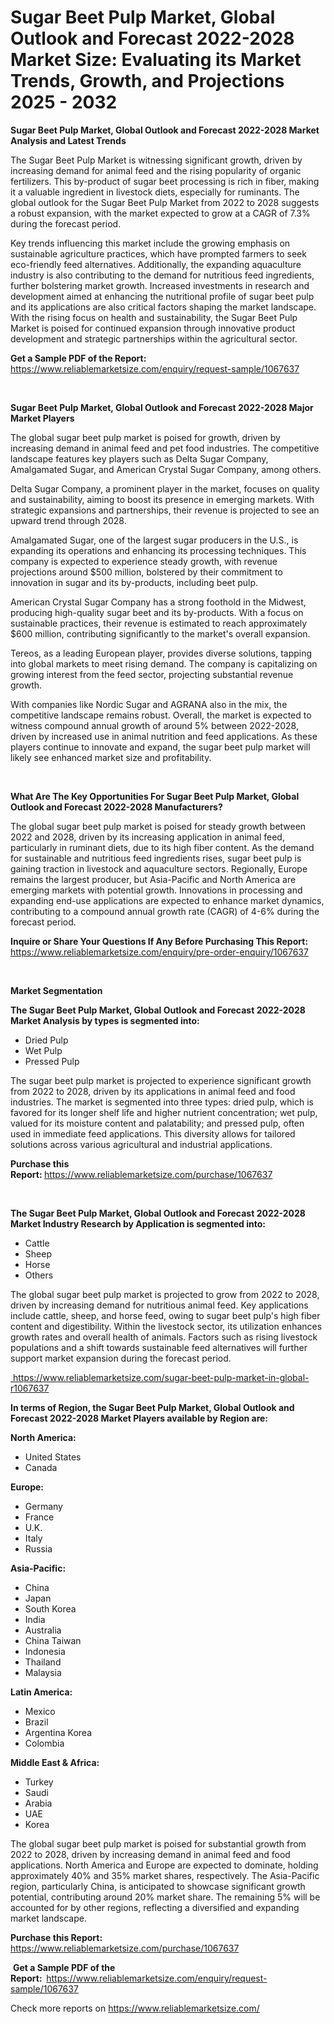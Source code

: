 <p><h1>Sugar Beet Pulp Market, Global Outlook and Forecast 2022-2028 Market Size: Evaluating its Market Trends, Growth, and Projections 2025 - 2032</h1></p><p><strong>Sugar Beet Pulp Market, Global Outlook and Forecast 2022-2028 Market Analysis and Latest Trends</strong></p>
<p><p>The Sugar Beet Pulp Market is witnessing significant growth, driven by increasing demand for animal feed and the rising popularity of organic fertilizers. This by-product of sugar beet processing is rich in fiber, making it a valuable ingredient in livestock diets, especially for ruminants. The global outlook for the Sugar Beet Pulp Market from 2022 to 2028 suggests a robust expansion, with the market expected to grow at a CAGR of 7.3% during the forecast period. </p><p>Key trends influencing this market include the growing emphasis on sustainable agriculture practices, which have prompted farmers to seek eco-friendly feed alternatives. Additionally, the expanding aquaculture industry is also contributing to the demand for nutritious feed ingredients, further bolstering market growth. Increased investments in research and development aimed at enhancing the nutritional profile of sugar beet pulp and its applications are also critical factors shaping the market landscape. With the rising focus on health and sustainability, the Sugar Beet Pulp Market is poised for continued expansion through innovative product development and strategic partnerships within the agricultural sector.</p></p>
<p><strong>Get a Sample PDF of the Report:&nbsp;</strong> <a href="https://www.reliablemarketsize.com/enquiry/request-sample/1067637?utm_campaign=3099&utm_medium=2&utm_source=Github&utm_content=ia&utm_term=21032025&utm_id=sugar-beet-pulp-market-global-outlook-and-forecast-2022-2028">https://www.reliablemarketsize.com/enquiry/request-sample/1067637</a></p>
<p>&nbsp;</p>
<p><strong>Sugar Beet Pulp Market, Global Outlook and Forecast 2022-2028 Major Market Players</strong></p>
<p><p>The global sugar beet pulp market is poised for growth, driven by increasing demand in animal feed and pet food industries. The competitive landscape features key players such as Delta Sugar Company, Amalgamated Sugar, and American Crystal Sugar Company, among others.</p><p>Delta Sugar Company, a prominent player in the market, focuses on quality and sustainability, aiming to boost its presence in emerging markets. With strategic expansions and partnerships, their revenue is projected to see an upward trend through 2028.</p><p>Amalgamated Sugar, one of the largest sugar producers in the U.S., is expanding its operations and enhancing its processing techniques. This company is expected to experience steady growth, with revenue projections around $500 million, bolstered by their commitment to innovation in sugar and its by-products, including beet pulp.</p><p>American Crystal Sugar Company has a strong foothold in the Midwest, producing high-quality sugar beet and its by-products. With a focus on sustainable practices, their revenue is estimated to reach approximately $600 million, contributing significantly to the market's overall expansion.</p><p>Tereos, as a leading European player, provides diverse solutions, tapping into global markets to meet rising demand. The company is capitalizing on growing interest from the feed sector, projecting substantial revenue growth.</p><p>With companies like Nordic Sugar and AGRANA also in the mix, the competitive landscape remains robust. Overall, the market is expected to witness compound annual growth of around 5% between 2022-2028, driven by increased use in animal nutrition and feed applications. As these players continue to innovate and expand, the sugar beet pulp market will likely see enhanced market size and profitability.</p></p>
<p>&nbsp;</p>
<p><strong>What Are The Key Opportunities For Sugar Beet Pulp Market, Global Outlook and Forecast 2022-2028 Manufacturers?</strong></p>
<p><p>The global sugar beet pulp market is poised for steady growth between 2022 and 2028, driven by its increasing application in animal feed, particularly in ruminant diets, due to its high fiber content. As the demand for sustainable and nutritious feed ingredients rises, sugar beet pulp is gaining traction in livestock and aquaculture sectors. Regionally, Europe remains the largest producer, but Asia-Pacific and North America are emerging markets with potential growth. Innovations in processing and expanding end-use applications are expected to enhance market dynamics, contributing to a compound annual growth rate (CAGR) of 4-6% during the forecast period.</p></p>
<p><strong>Inquire or Share Your Questions If Any Before Purchasing This Report:</strong> <a href="https://www.reliablemarketsize.com/enquiry/pre-order-enquiry/1067637?utm_campaign=3099&utm_medium=2&utm_source=Github&utm_content=ia&utm_term=21032025&utm_id=sugar-beet-pulp-market-global-outlook-and-forecast-2022-2028">https://www.reliablemarketsize.com/enquiry/pre-order-enquiry/1067637</a></p>
<p>&nbsp;</p>
<p><strong>Market Segmentation</strong></p>
<p><strong>The Sugar Beet Pulp Market, Global Outlook and Forecast 2022-2028 Market Analysis by types is segmented into:</strong></p>
<p><ul><li>Dried Pulp</li><li>Wet Pulp</li><li>Pressed Pulp</li></ul></p>
<p><p>The sugar beet pulp market is projected to experience significant growth from 2022 to 2028, driven by its applications in animal feed and food industries. The market is segmented into three types: dried pulp, which is favored for its longer shelf life and higher nutrient concentration; wet pulp, valued for its moisture content and palatability; and pressed pulp, often used in immediate feed applications. This diversity allows for tailored solutions across various agricultural and industrial applications.</p></p>
<p><strong>Purchase this Report:&nbsp;</strong><a href="https://www.reliablemarketsize.com/purchase/1067637?utm_campaign=3099&utm_medium=2&utm_source=Github&utm_content=ia&utm_term=21032025&utm_id=sugar-beet-pulp-market-global-outlook-and-forecast-2022-2028">https://www.reliablemarketsize.com/purchase/1067637</a></p>
<p>&nbsp;</p>
<p><strong>The Sugar Beet Pulp Market, Global Outlook and Forecast 2022-2028 Market Industry Research by Application is segmented into:</strong></p>
<p><ul><li>Cattle</li><li>Sheep</li><li>Horse</li><li>Others</li></ul></p>
<p><p>The global sugar beet pulp market is projected to grow from 2022 to 2028, driven by increasing demand for nutritious animal feed. Key applications include cattle, sheep, and horse feed, owing to sugar beet pulp's high fiber content and digestibility. Within the livestock sector, its utilization enhances growth rates and overall health of animals. Factors such as rising livestock populations and a shift towards sustainable feed alternatives will further support market expansion during the forecast period.</p></p>
<p><a href="https://www.reliablemarketsize.com/sugar-beet-pulp-market-in-global-r1067637?utm_campaign=3099&utm_medium=2&utm_source=Github&utm_content=ia&utm_term=21032025&utm_id=sugar-beet-pulp-market-global-outlook-and-forecast-2022-2028">&nbsp;https://www.reliablemarketsize.com/sugar-beet-pulp-market-in-global-r1067637</a></p>
<p><strong>In terms of Region, the Sugar Beet Pulp Market, Global Outlook and Forecast 2022-2028 Market Players available by Region are:</strong></p>
<p>
    <p> <strong> North America: </strong>
        <ul>
            <li>United States</li>
            <li>Canada</li>
        </ul>
        </p> 
    <p> <strong> Europe: </strong>
        <ul>
            <li>Germany</li>
            <li>France</li>
            <li>U.K.</li>
            <li>Italy</li>
            <li>Russia</li>
        </ul>
        </p> 
    <p> <strong> Asia-Pacific: </strong>
        <ul>
            <li>China</li>
            <li>Japan</li>
            <li>South Korea</li>
            <li>India</li>
            <li>Australia</li>
            <li>China Taiwan</li>
            <li>Indonesia</li>
            <li>Thailand</li>
            <li>Malaysia</li>
        </ul>
        </p> 
    <p> <strong> Latin America: </strong>
        <ul>
            <li>Mexico</li>
            <li>Brazil</li>
            <li>Argentina Korea</li>
            <li>Colombia</li>
        </ul>
        </p> 
    <p> <strong> Middle East & Africa: </strong>
        <ul>
            <li>Turkey</li>
            <li>Saudi</li>
            <li>Arabia</li>
            <li>UAE</li>
            <li>Korea</li>
        </ul>
    </p>
    </p>
<p><p>The global sugar beet pulp market is poised for substantial growth from 2022 to 2028, driven by increasing demand in animal feed and food applications. North America and Europe are expected to dominate, holding approximately 40% and 35% market shares, respectively. The Asia-Pacific region, particularly China, is anticipated to showcase significant growth potential, contributing around 20% market share. The remaining 5% will be accounted for by other regions, reflecting a diversified and expanding market landscape.</p></p>
<p><strong>Purchase this Report: </strong><a href="https://www.reliablemarketsize.com/purchase/1067637?utm_campaign=3099&utm_medium=2&utm_source=Github&utm_content=ia&utm_term=21032025&utm_id=sugar-beet-pulp-market-global-outlook-and-forecast-2022-2028">https://www.reliablemarketsize.com/purchase/1067637</a></p>
<p>&nbsp;<strong>Get a Sample PDF of the Report:&nbsp;&nbsp;</strong><a href="https://www.reliablemarketsize.com/enquiry/request-sample/1067637?utm_campaign=3099&utm_medium=2&utm_source=Github&utm_content=ia&utm_term=21032025&utm_id=sugar-beet-pulp-market-global-outlook-and-forecast-2022-2028">https://www.reliablemarketsize.com/enquiry/request-sample/1067637</a></p>
<p><strong></strong></p>
<p>Check more reports on <a href="https://www.reliablemarketsize.com/?utm_campaign=3099&utm_medium=2&utm_source=Github&utm_content=ia&utm_term=21032025&utm_id=sugar-beet-pulp-market-global-outlook-and-forecast-2022-2028">https://www.reliablemarketsize.com/</a></p>